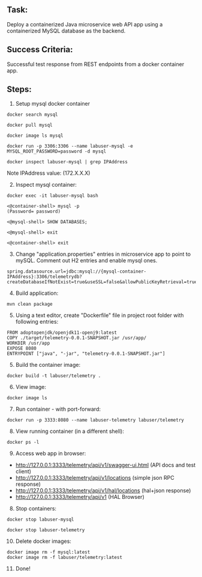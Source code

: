 ## Task:

Deploy a containerized Java microservice web API app using a containerized MySQL database as the backend. 

## Success Criteria:

Successful test response from REST endpoints from a docker container app.

## Steps:

1. Setup mysql docker container

```
docker search mysql

docker pull mysql

docker image ls mysql

docker run -p 3306:3306 --name labuser-mysql -e MYSQL_ROOT_PASSWORD=password -d mysql

docker inspect labuser-mysql | grep IPAddress
```
Note IPAddress value: (172.X.X.X)


2. Inspect mysql container:

```
docker exec -it labuser-mysql bash

<@container-shell> mysql -p
(Password= password)

<@mysql-shell> SHOW DATABASES;

<@mysql-shell> exit

<@container-shell> exit
```

3. Change "application.properties" entries in microservice app to point to mySQL. Comment out H2 entries and enable mysql ones.

```
spring.datasource.url=jdbc:mysql://{mysql-container-IPAddress}:3306/telemetrydb?createDatabaseIfNotExist=true&useSSL=false&allowPublicKeyRetrieval=true
```

4.  Build application:

```mvn clean package```

5. Using a text editor, create "Dockerfile" file in project root folder with following entries:

```
FROM adoptopenjdk/openjdk11-openj9:latest
COPY ./target/telemetry-0.0.1-SNAPSHOT.jar /usr/app/
WORKDIR /usr/app
EXPOSE 8080
ENTRYPOINT ["java", "-jar", "telemetry-0.0.1-SNAPSHOT.jar"]
```


5. Build the container image: 

```docker build -t labuser/telemetry .```

6. View image:

```docker image ls```

7. Run container - with port-forward:

```docker run -p 3333:8080 --name labuser-telemetry labuser/telemetry```

8. View running container (in a different shell):

```docker ps -l```

9. Access web app in browser:

- http://127.0.0.1:3333/telemetry/api/v1/swagger-ui.html	(API docs and test client)
- http://127.0.0.1:3333/telemetry/api/v1/locations 		(simple json RPC response)
- http://127.0.0.1:3333/telemetry/api/v1/hal/locations 		(hal+json response)
- http://127.0.0.1:3333/telemetry/api/v1			(HAL Browser)


8. Stop containers:
```
docker stop labuser-mysql

docker stop labuser-telemetry
```
 

10. Delete docker images:
```
docker image rm -f mysql:latest
docker image rm -f labuser/telemetry:latest
```

11. Done!
